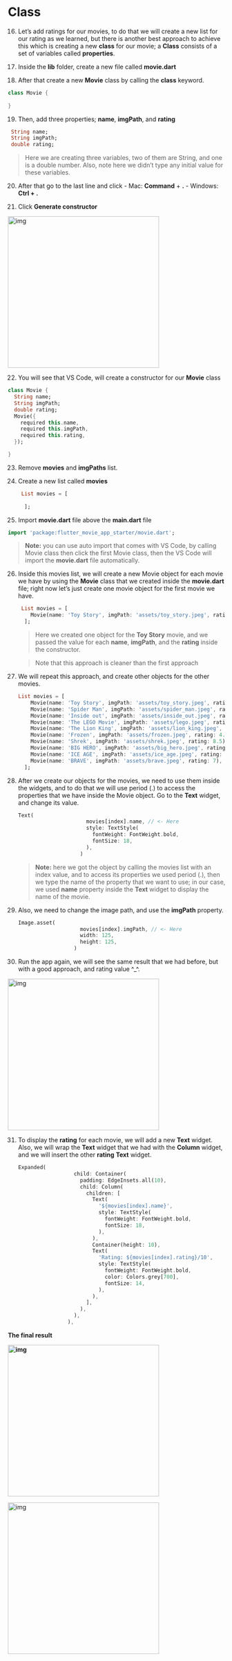 # Class



16. Let’s add ratings for our movies, to do that we will create a new list for our rating as we learned, but there is another best approach to achieve this which is creating a new **class** for our movie; a **Class** consists of a set of variables called **properties**.



17.  Inside the **lib** folder, create a new file called **movie.dart**



18. After that create a new **Movie** class by calling the **class** keyword.

```dart
class Movie {
  
}
```



19.  Then, add three properties; **name**, **imgPath**, and **rating**

```dart
 String name;
 String imgPath;
 double rating;
```

> Here we are creating three variables, two of them are String, and one is a double number. Also, note here we didn’t type any initial value for these variables. 





20.  After that go to the last line and click 
    - Mac: **Command** + **.**
    - Windows: **Ctrl + .**



21.  Click **Generate constructor** 

<img src="https://lh4.googleusercontent.com/xN0Q-0WvMZt_ABMcaSViz1E0JqVeAAmSTuPf2tBiWkr2bl-hCORllBPv6qPNfK7OCap-qEn1HOxhI-y1PteWYSbf_p_u-RNoLHNXQFNR0NJ4S-MoFx7JYAnV9FMQo1RSI5eE-gAD" alt="img" width="350" />



22. You will see that VS Code, will create a constructor for our **Movie** class

```dart
class Movie {
  String name;
  String imgPath;
  double rating;
  Movie({
    required this.name,
    required this.imgPath,
    required this.rating,
  });

}
```



23. Remove **movies** and **imgPaths** list.



24. Create a new list called **movies**

    ```dart
     List movies = [
        
      ];
    ```



25. Import **movie.dart** file above the **main.dart** file

```dart
import 'package:flutter_movie_app_starter/movie.dart';
```

> **Note:** you can use auto import that comes with VS Code, by calling Movie class then click the first Movie class, then the VS Code will import the **movie.dart** file automatically.



26. Inside this movies list, we will create a new Movie object for each movie we have by using the **Movie** class that we created inside the **movie.dart** file; right now let’s just create one movie object for the first movie we have.

    ```dart
     List movies = [
        Movie(name: 'Toy Story', imgPath: 'assets/toy_story.jpeg', rating: 8),
      ];
    ```

    > Here we created one object for the **Toy Story** movie, and we passed the value for each **name**, **imgPath**, and the **rating** inside the constructor.

    >  Note that this approach is cleaner than the first approach



27. We will repeat this approach, and create other objects for the other movies.

    ```dart
    List movies = [
        Movie(name: 'Toy Story', imgPath: 'assets/toy_story.jpeg', rating: 8),
        Movie(name: 'Spider Man', imgPath: 'assets/spider_man.jpeg', rating: 5),
        Movie(name: 'Inside out', imgPath: 'assets/inside_out.jpeg', rating: 7),
        Movie(name: 'The LEGO Movie', imgPath: 'assets/lego.jpeg', rating: 5.5),
        Movie(name: 'The Lion King', imgPath: 'assets/lion_king.jpeg', rating: 9),
        Movie(name: 'Frozen', imgPath: 'assets/frozen.jpeg', rating: 4.5),
        Movie(name: 'Shrek', imgPath: 'assets/shrek.jpeg', rating: 8.5),
        Movie(name: 'BIG HERO', imgPath: 'assets/big_hero.jpeg', rating: 8),
        Movie(name: 'ICE AGE', imgPath: 'assets/ice_age.jpeg', rating: 7.5),
        Movie(name: 'BRAVE', imgPath: 'assets/brave.jpeg', rating: 7),
      ];
    ```

    

28. After we create our objects for the movies, we need to use them inside the widgets, and to do that we will use period (.) to access the properties that we have inside the Movie object. Go to the **Text** widget, and change its value.

    ```dart
    Text(
                          movies[index].name, // <- Here
                          style: TextStyle(
                            fontWeight: FontWeight.bold,
                            fontSize: 18,
                          ),
                        )
    ```

    > **Note:** here we got the object by calling the movies list with an index value, and to access its properties we used period (.), then we type the name of the property that we want to use; in our case, we used **name** property inside the **Text** widget to display the name of the movie.





29. Also, we need to change the image path, and use the **imgPath** property.

    ```dart
    Image.asset(
                        movies[index].imgPath, // <- Here
                        width: 125,
                        height: 125,
                      )
    ```

    

30. Run the app again, we will see the same result that we had before, but with a good approach, and rating value ^_^.

<img src="https://lh4.googleusercontent.com/Lo8LJJy3r27BNM6GALQRjex7fRO7_szfCsB8fWukhG-abOafUWtrdA4tmpvagjsc-5xG_Kbd8sYxTdZ4I6ZFU57BhjWcNA0wpmz9rhuild1w_Sr1IWLwITEj127TFgtKIzqHnfh5" alt="img" width="350" />



31. To display the **rating** for each movie, we will add a new **Text** widget. Also, we will wrap the **Text** widget that we had with the **Column** widget, and we will insert the other **rating** **Text** widget.

    ```dart
    Expanded(
                      child: Container(
                        padding: EdgeInsets.all(10),
                        child: Column(
                          children: [
                            Text(
                              '${movies[index].name}',
                              style: TextStyle(
                                fontWeight: FontWeight.bold,
                                fontSize: 18,
                              ),
                            ),
                            Container(height: 10),
                            Text(
                              'Rating: ${movies[index].rating}/10',
                              style: TextStyle(
                                fontWeight: FontWeight.bold,
                                color: Colors.grey[700],
                                fontSize: 14,
                              ),
                            ),
                          ],
                        ),
                      ),
                    ),
    ```

    



**The final result** 

**<img src="https://lh3.googleusercontent.com/MfOiYBotK_S_aObhR4TygpVNQucCMepGpF8hr_QSQozy6k04763pq75F8Jod95qmXt1bTfBSfOkkMC8c4actEr_uIkYAMqs-8zgx9njH3nRJroL1eSprc-2e-MP6Tc4nnn7c3f3n" alt="img" width="350" />**


<img src="https://lh3.googleusercontent.com/sWB_R-NssSz1SChYdsLQbcXNj6NuPquFLLMzOnv8iDtc73uqAJNiofOc8B0-QPYbtlVLPWGVSj3S1v9LV54D2HZd-ra0bi_TbHjLGgPLFl-vqa5oy22r60hvIdVEF-BQTcCICx4r" alt="img" width="350" />
























































































































